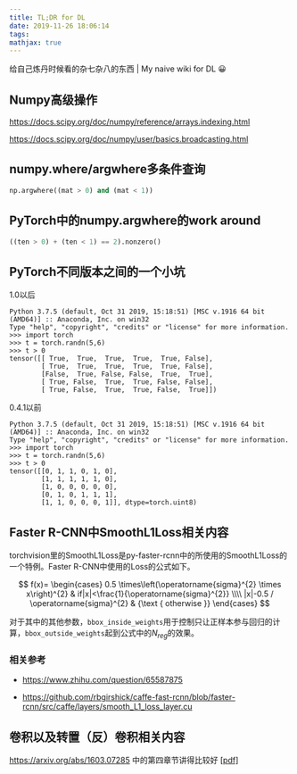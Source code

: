 ```yaml
---
title: TL;DR for DL
date: 2019-11-26 18:06:14
tags:
mathjax: true
---
```


给自己炼丹时候看的杂七杂八的东西 | My naive wiki for DL 😀

<!-- more -->

Numpy高级操作
---

https://docs.scipy.org/doc/numpy/reference/arrays.indexing.html

https://docs.scipy.org/doc/numpy/user/basics.broadcasting.html

numpy.where/argwhere多条件查询
---

```python
np.argwhere((mat > 0) and (mat < 1))
```

PyTorch中的numpy.argwhere的work around
---

```python
((ten > 0) + (ten < 1) == 2).nonzero()
```

PyTorch不同版本之间的一个小坑
---

1.0以后
```
Python 3.7.5 (default, Oct 31 2019, 15:18:51) [MSC v.1916 64 bit (AMD64)] :: Anaconda, Inc. on win32
Type "help", "copyright", "credits" or "license" for more information.
>>> import torch
>>> t = torch.randn(5,6)
>>> t > 0
tensor([[ True,  True,  True,  True,  True, False],
        [ True,  True,  True,  True,  True, False],
        [False,  True, False, False,  True,  True],
        [ True, False,  True,  True, False, False],
        [ True, False,  True,  True, False,  True]])
```

0.4.1以前
```
Python 3.7.5 (default, Oct 31 2019, 15:18:51) [MSC v.1916 64 bit (AMD64)] :: Anaconda, Inc. on win32
Type "help", "copyright", "credits" or "license" for more information.
>>> import torch
>>> t = torch.randn(5,6)
>>> t > 0
tensor([[0, 1, 1, 0, 1, 0],
        [1, 1, 1, 1, 1, 0],
        [1, 0, 0, 0, 0, 0],
        [0, 1, 0, 1, 1, 1],
        [1, 1, 0, 0, 0, 1]], dtype=torch.uint8)
```

Faster R-CNN中SmoothL1Loss相关内容
---

torchvision里的SmoothL1Loss是py-faster-rcnn中的所使用的SmoothL1Loss的一个特例。Faster R-CNN中使用的Loss的公式如下。

$$
f(x)=
\begin{cases}
0.5 \times\left(\operatorname{sigma}^{2} \times x\right)^{2} & if|x|<\frac{1}{\operatorname{sigma}^{2}} \\\\
|x|-0.5 / \operatorname{sigma}^{2} & {\text { otherwise }}
\end{cases}
$$

对于其中的其他参数，`bbox_inside_weights`用于控制只让正样本参与回归的计算，`bbox_outside_weights`起到公式中的$N_{reg}$的效果。

### 相关参考

* https://www.zhihu.com/question/65587875

* https://github.com/rbgirshick/caffe-fast-rcnn/blob/faster-rcnn/src/caffe/layers/smooth_L1_loss_layer.cu

卷积以及转置（反）卷积相关内容
---

https://arxiv.org/abs/1603.07285 中的第四章节讲得比较好 [\[pdf\]](1603.07285.pdf)
